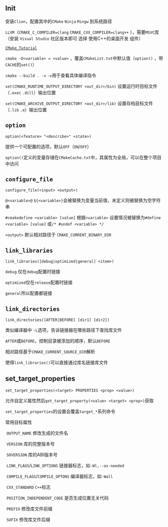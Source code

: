 ## Init

安装`Clion`，配置其中的`CMake` `Ninja` `Mingw` 到系统路径

 `LLVM`（`CMAKE_C_COMPILER=clang`  `CMAKE_CXX_COMPILER=clang++` ），需要`MSVC`库（安装 `Visual Studio` 社区版本即可 选择 使用C++的桌面开发 组件）

[`CMake_Tutorial`]([Mirlongue/CMake_Tutorial](https://github.com/Mirlongue/CMake_Tutorial))

`cmake -D<variable> = <value>` ，覆盖`CMakeList.txt`中默认值（`option()` ，带`CACHE`的`set()`）

 `cmake --build . -v`   `-v`用于查看具体编译指令

`set(CMAKE_RUNTIME_OUTPUT_DIRECTORY <out_dir>/bin)` 设置运行时目标文件（`.exec` `.dill`）输出位置

`set(CMAKE_ARCHIVE_OUTPUT_DIRECTORY <out_dir>/lib)` 设置存档目标文件（`.lib` `.a`）输出位置

## `option`

`option(<feature> "<describe>" <state>)`

提供一个可配置的选项，默认`OFF`（`ON`/`OFF`）

`option()`定义的变量存储在`CMakeCache.txt`中，其属性为全局，可以在整个项目中访问

## `configure_file`

`configure_file(<input> <output>)`

`@<variable>@` `${<variable>}`会被替换为变量当前值，未定义则被替换为空字符串

`#cmakedefine <variable> [value]` 根据`<variable>` 设置情况被替换为`#define <variable> [value]` 或`/* #undef <variable> */`

`<output>` 默认相对路径于 `CMAKE_CURRENT_BINARY_DIR`

## `link_libraries`

`link_libraries([debug|optimized|general] <item>)`

`debug` 仅在`debug`配置时链接

`optimized`仅在`release`配置时链接

`general`所以配置都链接

## `link_directories`

`link_directories([AFTER|BEFORE] [dir1] [dir2])`

类似编译器中 `-L`选项，告诉链接器在哪些路径下查找库文件

`AFTER`或`BEFORE`，控制目录被添加的顺序，默认`BEFORE`

相对路径基于`CMAKE_CURRENT_SOURCE_DIR`解析

使得`link_libraries()`可以直接通过库名链接库文件

## set_target_properties

`set_target_properties(<target> PROPERTIES <prop> <value>)`

允许自定义属性然后`get_target_property(<value> <target> <prop>)`获取

`set_target_properties`的设置会覆盖`target_*`系列命令

常用目标属性

​	`OUTPUT_NAME`			    		修改生成的文件名

​	`VERSION`						     库的完整版本号

​	`SOVERSION`				   	      库的ABI版本号

​	`LINK_FLAGS`/`LINK_OPTIONS`         	  链接器标志，如`-Wl,--as-needed`

​	`COMPILE_FLAGS`/`COMPILE_OPTONS`	 编译器标志，如`-Wall`

​	`CXX_STANDARD`					   `C++`标志

​	`POSITION_INDEPENDENT_CODE`		是否生成位置无关代码

​	`PREFIX`							修改库文件前缀

​	`SUFIX`						           修改库文件后缀

​	

























